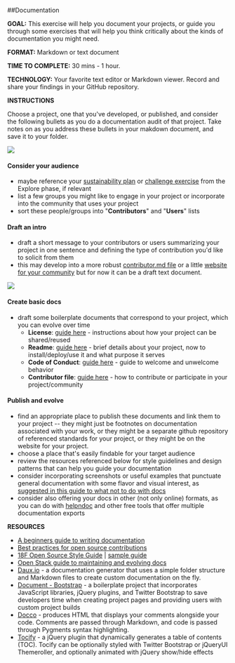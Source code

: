 ##Documentation

**GOAL:** This exercise will help you document your projects, or guide you through some exercises that will help you think critically about the kinds of documentation you might need.

**FORMAT:** Markdown or text document

**TIME TO COMPLETE:** 30 mins - 1 hour.

**TECHNOLOGY:** Your favorite text editor or Markdown viewer. Record and share your findings in your GitHub repository.

**INSTRUCTIONS**

Choose a project, one that you've developed, or published, and consider the following bullets as you do a documentation audit of that project. Take notes on as you address these bullets in your makdown document, and save it to your folder.

![](http://imgur.com/NgrKCSF)

#### Consider your audience
* maybe reference your [sustainability plan](https://github.com/mozillascience/fellows-class-2015/blob/master/explore/2-sustainability_plan.md) or [challenge exercise](https://github.com/mozillascience/fellows-class-2015/blob/master/explore/1-challenge_exercise.md) from the Explore phase, if relevant
* list a few groups you might like to engage in your project or incorporate into the community that uses your project
* sort these people/groups into "**Contributors**" and "**Users**" lists

#### Draft an intro
* draft a short message to your contributors or users summarizing your project in one sentence and defining the type of contribution you'd like to solicit from them
* this may develop into a more robust [contributor.md file](https://help.github.com/articles/setting-guidelines-for-repository-contributors/) or a little [website for your community](http://www.slidewinder.io/docs/) but for now it can be a draft text document. 

![](http://imgur.com/gh333eM)

#### Create basic docs
* draft some boilerplate documents that correspond to your project, which you can evolve over time
	* **License**: [guide here](https://creativecommons.org/choose/) - instructions about how your project can be shared/reused
	* **Readme**: [guide here](http://mozillascience.github.io/working-open-workshop/writing_readme/) - brief details about your project, now to install/deploy/use it and what purpose it serves
	* **Code of Conduct**: [guide here](http://mozillascience.github.io/working-open-workshop/code_of_conduct/) - guide to welcome and unwelcome behavior
	* **Contributor file**: [guide here](http://mozillascience.github.io/working-open-workshop/contributing/) - how to contribute or participate in your project/community

#### Publish and evolve
* find an appropriate place to publish these documents and link them to your project -- they might just be footnotes on documentation associated with your work, or they might be a separate github repository of referenced standards for your project, or they might be on the website for your project. 
* choose a place that's easily findable for your target audience
* review the resources referenced below for style guidelines and design patterns that can help you guide your documentation
* consider incorporating screenshots or useful examples that punctuate general documentation with some flavor and visual interest, as [suggested in this guide to what not to do with docs](http://blog.smartbear.com/careers/13-things-people-hate-about-your-open-source-docs/)
* consider also offering your docs in other (not only online) formats, as you can do with [helpndoc](http://www.helpndoc.com/) and other free tools that offer multiple documentation exports


**RESOURCES**
* [A beginners guide to writing documentation](http://docs.writethedocs.org/writing/beginners-guide-to-docs/)
* [Best practices for open source contributions](http://contribution-guide-org.readthedocs.io/)
* [18F Open Source Style Guide](https://18f.gsa.gov/2015/07/29/style-guide-for-open-source-documentation/) | [sample guide](https://18f.github.io/open-source-program/pages/maintainer_guidelines/)
* [Open Stack guide to maintaining and evolving docs](https://opensource.com/business/15/4/git-and-github-open-source-documentation-reviews)
* [Daux.io](http://daux.io/) - a documentation generator that uses a simple folder structure and Markdown files to create custom documentation on the fly.
* [Document - Bootstrap](http://gregfranko.com/Document-Bootstrap/) - a boilerplate project that incorporates JavaScript libraries, jQuery plugins, and Twitter Bootstrap to save developers time when creating project pages and providing users with custom project builds
* [Docco](http://jashkenas.github.io/docco/) - produces HTML that displays your comments alongside your code. Comments are passed through Markdown, and code is passed through Pygments syntax highlighting.
* [Tocify](http://gregfranko.com/jquery.tocify.js/) - a jQuery plugin that dynamically generates a table of contents (TOC). Tocify can be optionally styled with Twitter Bootstrap or jQueryUI Themeroller, and optionally animated with jQuery show/hide effects